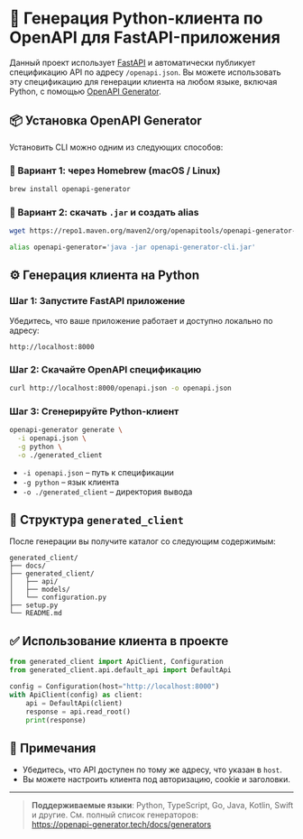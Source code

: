 # 🐍 Генерация Python-клиента по OpenAPI для FastAPI-приложения

Данный проект использует [FastAPI](https://fastapi.tiangolo.com/) и автоматически публикует спецификацию API по адресу `/openapi.json`. Вы можете использовать эту спецификацию для генерации клиента на любом языке, включая Python, с помощью [OpenAPI Generator](https://openapi-generator.tech/).

## 📦 Установка OpenAPI Generator

Установить CLI можно одним из следующих способов:

### 🔹 Вариант 1: через Homebrew (macOS / Linux)

```bash
brew install openapi-generator
```

### 🔹 Вариант 2: скачать `.jar` и создать alias

```bash
wget https://repo1.maven.org/maven2/org/openapitools/openapi-generator-cli/7.6.0/openapi-generator-cli-7.6.0.jar -O openapi-generator-cli.jar

alias openapi-generator='java -jar openapi-generator-cli.jar'
```

## ⚙️ Генерация клиента на Python

### Шаг 1: Запустите FastAPI приложение

Убедитесь, что ваше приложение работает и доступно локально по адресу:

```
http://localhost:8000
```

### Шаг 2: Скачайте OpenAPI спецификацию

```bash
curl http://localhost:8000/openapi.json -o openapi.json
```

### Шаг 3: Сгенерируйте Python-клиент

```bash
openapi-generator generate \
  -i openapi.json \
  -g python \
  -o ./generated_client
```

- `-i openapi.json` – путь к спецификации
- `-g python` – язык клиента
- `-o ./generated_client` – директория вывода

## 📁 Структура `generated_client`

После генерации вы получите каталог со следующим содержимым:

```
generated_client/
├── docs/
├── generated_client/
│   ├── api/
│   ├── models/
│   └── configuration.py
├── setup.py
└── README.md
```

## ✅ Использование клиента в проекте

```python
from generated_client import ApiClient, Configuration
from generated_client.api.default_api import DefaultApi

config = Configuration(host="http://localhost:8000")
with ApiClient(config) as client:
    api = DefaultApi(client)
    response = api.read_root()
    print(response)
```

## 📌 Примечания

- Убедитесь, что API доступен по тому же адресу, что указан в `host`.
- Вы можете настроить клиента под авторизацию, cookie и заголовки.

---

> **Поддерживаемые языки**: Python, TypeScript, Go, Java, Kotlin, Swift и другие. См. полный список генераторов:  
> https://openapi-generator.tech/docs/generators